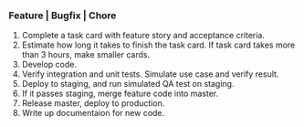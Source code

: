 ### Feature | Bugfix | Chore

1. Complete a task card with feature story and acceptance criteria.
2. Estimate how long it takes to finish the task card. If task card takes more than 3 hours, make smaller cards.
3. Develop code.
4. Verify integration and unit tests. Simulate use case and verify result.
5. Deploy to staging, and run simulated QA test on staging.
6. If it passes staging, merge feature code into master.
7. Release master, deploy to production.
8. Write up documentaion for new code.
